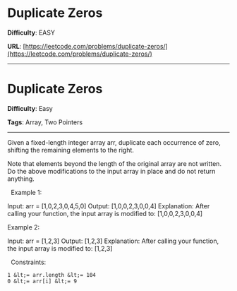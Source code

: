 # Duplicate Zeros

**Difficulty**: EASY

**URL**: [https://leetcode.com/problems/duplicate-zeros/](https://leetcode.com/problems/duplicate-zeros/)

---

# Duplicate Zeros

**Difficulty**: Easy

**Tags**: Array, Two Pointers

---

Given a fixed-length integer array arr, duplicate each occurrence of zero, shifting the remaining elements to the right.

Note that elements beyond the length of the original array are not written. Do the above modifications to the input array in place and do not return anything.

&nbsp;
Example 1:


Input: arr = [1,0,2,3,0,4,5,0]
Output: [1,0,0,2,3,0,0,4]
Explanation: After calling your function, the input array is modified to: [1,0,0,2,3,0,0,4]


Example 2:


Input: arr = [1,2,3]
Output: [1,2,3]
Explanation: After calling your function, the input array is modified to: [1,2,3]


&nbsp;
Constraints:


	1 &lt;= arr.length &lt;= 104
	0 &lt;= arr[i] &lt;= 9



